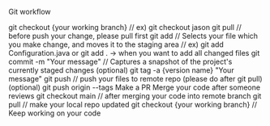 Git workflow

git checkout {your working branch} // ex) git checkout jason
git pull // before push your change, please pull first
git add // Selects your file which you make change, and moves it to the staging area // ex) git add Configuration.java or git add . -> when you want to add all changed files
git commit -m "Your message" // Captures a snapshot of the project's currently staged changes
(optional) git tag -a {version name} "Your message"
git push // push your files to remote repo (please do after git pull)
(optional) git push origin --tags
Make a PR
Merge your code after someone reviews
git checkout main // after merging your code into remote branch
git pull // make your local repo updated
git checkout {your working branch} // Keep working on your code